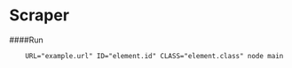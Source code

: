 # Scraper

####Run
```terminal
    URL="example.url" ID="element.id" CLASS="element.class" node main 
```